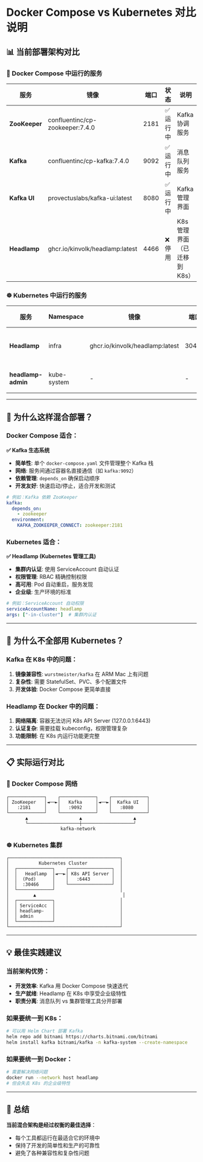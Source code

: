 # Docker Compose vs Kubernetes 对比说明

## 📊 当前部署架构对比

### 🐳 Docker Compose 中运行的服务

| 服务          | 镜像                            | 端口 | 状态     | 说明                         |
| ------------- | ------------------------------- | ---- | -------- | ---------------------------- |
| **ZooKeeper** | confluentinc/cp-zookeeper:7.4.0 | 2181 | ✅ 运行中 | Kafka 协调服务               |
| **Kafka**     | confluentinc/cp-kafka:7.4.0     | 9092 | ✅ 运行中 | 消息队列服务                 |
| **Kafka UI**  | provectuslabs/kafka-ui:latest   | 8080 | ✅ 运行中 | Kafka 管理界面               |
| **Headlamp**  | ghcr.io/kinvolk/headlamp:latest | 4466 | ❌ 停用   | K8s 管理界面（已迁移到 K8s） |

### ☸️ Kubernetes 中运行的服务

| 服务               | Namespace   | 镜像                            | 端口  | 状态     | 说明                  |
| ------------------ | ----------- | ------------------------------- | ----- | -------- | --------------------- |
| **Headlamp**       | infra       | ghcr.io/kinvolk/headlamp:latest | 30466 | ✅ 运行中 | K8s 管理界面          |
| **headlamp-admin** | kube-system | -                               | -     | ✅ 活跃   | 管理员 ServiceAccount |

---

## 🔄 为什么这样混合部署？

### Docker Compose 适合：

**✅ Kafka 生态系统**
- **简单性**: 单个 `docker-compose.yaml` 文件管理整个 Kafka 栈
- **网络**: 服务间通过容器名直接通信（如 `kafka:9092`）
- **依赖管理**: `depends_on` 确保启动顺序
- **开发友好**: 快速启动/停止，适合开发和测试

```yaml
# 例如：Kafka 依赖 ZooKeeper
kafka:
  depends_on:
    - zookeeper
  environment:
    KAFKA_ZOOKEEPER_CONNECT: zookeeper:2181
```

### Kubernetes 适合：

**✅ Headlamp (Kubernetes 管理工具)**
- **集群内认证**: 使用 ServiceAccount 自动认证
- **权限管理**: RBAC 精确控制权限
- **高可用**: Pod 自动重启，服务发现
- **企业级**: 生产环境的标准

```yaml
# 例如：ServiceAccount 自动权限
serviceAccountName: headlamp
args: ["-in-cluster"]  # 集群内认证
```

---

## 🤔 为什么不全部用 Kubernetes？

### Kafka 在 K8s 中的问题：
1. **镜像兼容性**: `wurstmeister/kafka` 在 ARM Mac 上有问题
2. **复杂性**: 需要 StatefulSet、PVC、多个配置文件
3. **开发体验**: Docker Compose 更简单直接

### Headlamp 在 Docker 中的问题：
1. **网络隔离**: 容器无法访问 K8s API Server (127.0.0.1:6443)
2. **认证复杂**: 需要挂载 kubeconfig，权限管理复杂
3. **功能限制**: 在 K8s 内运行功能更完整

---

## 📋 实际运行对比

### 🐳 Docker Compose 网络
```
┌─────────────┐    ┌─────────────┐    ┌─────────────┐
│ ZooKeeper   │◄──►│   Kafka     │◄──►│  Kafka UI   │
│   :2181     │    │   :9092     │    │   :8080     │
└─────────────┘    └─────────────┘    └─────────────┘
       ▲                   ▲                   ▲
       └───────────────────┼───────────────────┘
                    kafka-network
```

### ☸️ Kubernetes 集群
```
┌─────────────────────────────────────────┐
│           Kubernetes Cluster            │
│  ┌─────────────┐    ┌────────────────┐  │
│  │   Headlamp  │◄──►│ K8s API Server │  │
│  │  (Pod)      │    │   :6443        │  │
│  │  :30466     │    └────────────────┘  │
│  └─────────────┘                        │
│         ▲                                │
│  ┌─────────────┐                        │
│  │ ServiceAcc  │                        │
│  │ headlamp-   │                        │
│  │ admin       │                        │
│  └─────────────┘                        │
└─────────────────────────────────────────┘
```

---

## 💡 最佳实践建议

### 当前架构优势：
- **开发效率**: Kafka 用 Docker Compose 快速迭代
- **生产就绪**: Headlamp 在 K8s 中享受企业级特性
- **职责分离**: 消息队列 vs 集群管理工具分开部署

### 如果要统一到 K8s：
```bash
# 可以用 Helm Chart 部署 Kafka
helm repo add bitnami https://charts.bitnami.com/bitnami
helm install kafka bitnami/kafka -n kafka-system --create-namespace
```

### 如果要统一到 Docker：
```bash
# 需要解决网络问题
docker run --network host headlamp
# 但会失去 K8s 的企业级特性
```

---

## 🎯 总结

**当前混合架构是经过权衡的最佳选择**：
- 每个工具都运行在最适合它的环境中
- 保持了开发的简单性和生产的可靠性
- 避免了各种兼容性和复杂性问题